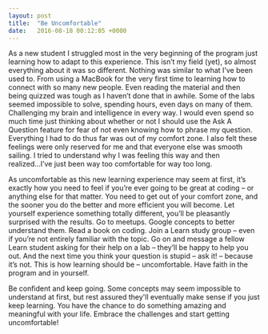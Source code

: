 ```yaml
---
layout: post
title:  "Be Uncomfortable"
date:   2016-08-18 00:12:05 +0000
---
```



As a new student I struggled most in the very beginning of the program just learning how to adapt to this experience. This isn’t my field (yet), so almost everything about it was so different. Nothing was similar to what I’ve been used to. From using a MacBook for the very first time to learning how to connect with so many new people. Even reading the material and then being quizzed was tough as I haven’t done that in awhile. Some of the labs seemed impossible to solve, spending hours, even days on many of them. Challenging my brain and intelligence in every way. I would even spend so much time just thinking about whether or not I should use the Ask A Question feature for fear of not even knowing how to phrase my question. Everything I had to do thus far was out of my comfort zone. I also felt these feelings were only reserved for me and that everyone else was smooth sailing. I tried to understand why I was feeling this way and then realized...I’ve just been way too comfortable for way too long.

As uncomfortable as this new learning experience may seem at first, it’s exactly how you need to feel if you’re ever going to be great at coding – or anything else for that matter. You need to get out of your comfort zone, and the sooner you do the better and more efficient you will become. Let yourself experience something totally different, you’ll be pleasantly surprised with the results. Go to meetups. Google concepts to better understand them. Read a book on coding. Join a Learn study group – even if you’re not entirely familiar with the topic. Go on and message a fellow Learn student asking for their help on a lab – they’ll be happy to help you out. And the next time you think your question is stupid – ask it! – because it’s not. This is how learning should be – uncomfortable. Have faith in the program and in yourself.

Be confident and keep going. Some concepts may seem impossible to understand at first, but rest assured they'll eventually make sense if you just keep learning. You have the chance to do something amazing and meaningful with your life. Embrace the challenges and start getting uncomfortable!

